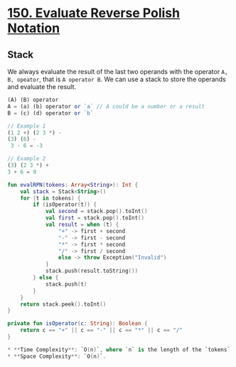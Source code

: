 # [150. Evaluate Reverse Polish Notation](https://leetcode.com/problems/evaluate-reverse-polish-notation/)

## Stack
We always evaluate the result of the last two operands with the operator `A, B, opeator`, that is `A operator B`. We can use a stack to store the operands and evaluate the result.

```js
(A) (B) operator
A = (a) (b) operator or `a` // A could be a number or a result
B = (c) (d) operator or `b`

// Example 1
(1 2 +) (2 3 *) -
(3) (6) -
 3 - 6 = -3

// Example 2
(3) (2 3 *) +
3 + 6 = 9
```

```kotlin
fun evalRPN(tokens: Array<String>): Int {
    val stack = Stack<String>()
    for (t in tokens) {
        if (isOperator(t)) {
            val second = stack.pop().toInt()
            val first = stack.pop().toInt()
            val result = when (t) {
                "+" -> first + second
                "-" -> first - second
                "*" -> first * second
                "/" -> first / second
                else -> throw Exception("Invalid")
            }
            stack.push(result.toString())
        } else {
            stack.push(t)
        }
    }
    return stack.peek().toInt()
}

private fun isOperator(c: String): Boolean {
    return c == "+" || c == "-" || c == "*" || c == "/"
}

* **Time Complexity**: `O(n)`, where `n` is the length of the `tokens`.
* **Space Complexity**: `O(n)`.